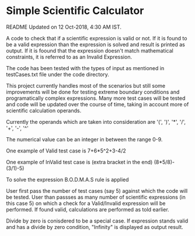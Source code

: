 # Simple Scientific Calculator

README Updated on 12 Oct-2018, 4:30 AM IST.

A code to check that if a scientific expression is valid or not. 
If it is found to be a valid expression than the expression is solved and result is printed as output. 
If it is foound that the expression doesn't match mathematical constraints, it is referred to as an Invalid Expression. 


The code has been tested with the types of input as mentioned in testCases.txt file under the code directory. 

This project currently handles most of the scenarios but still some improvements will be done for testing extreme boundary conditions and programatically complex expressions. 
Many more test cases will be tested and code will be updated over the course of time, taking in account more of scientific calculation operands. 

Currently the operands which are taken into consideration are 
'(', ')', '*', '/', '+', '-', '^'

The numerical value can be an integer in between the range 0-9. 

One example of Valid test case is 
7+6*5^2+3-4/2

One example of InValid test case is (extra bracket in the end)
(8*5/8)-(3/1)-5)

To solve the expression B.O.D.M.A.S rule is applied

User first pass the number of test cases (say 5) against which the code will be tested. 
User than passses as many number of scientific expressions (in this case 5) on which a check for a Valid/Invalid expression will be performed.
If found valid, calculations are performed as told earlier. 

Divide by zero is conisdered to be a special case. 
If expression stands valid and has a divide by zero condition, "Infinity" is displayed as output result. 
